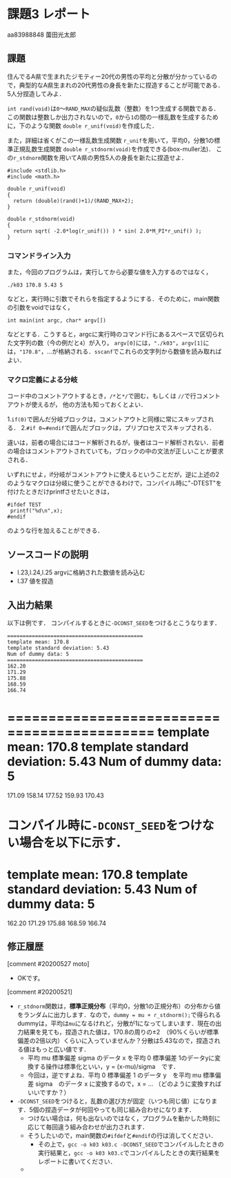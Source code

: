 # 課題3 レポート

aa83988848 薗田光太郎

## 課題

住んでるA県で生まれたジモティー20代の男性の平均と分散が分かっているので，典型的なA県生まれの20代男性の身長を新たに捏造することが可能である．5人分捏造してみよ．

`int rand(void)`は`0`〜`RAND_MAX`の疑似乱数（整数）を1つ生成する関数である．この関数は整数しか出力されないので，`0`から`1`の間の一様乱数を生成するために，下のような関数 `double r_unif(void)`を作成した．

また，詳細は省くがこの一様乱数生成関数 `r_unif`を用いて，平均0，分散1の標準正規乱数生成関数 `double r_stdnorm(void)`を作成できる(box-muller法)．
この`r_stdnorm`関数を用いてA県の男性5人の身長を新たに捏造せよ．


  ```{c}
  #include <stdlib.h>
  #include <math.h>

  double r_unif(void)
  {
    return (double)(rand()+1)/(RAND_MAX+2);
  }
  
  double r_stdnorm(void)
  {  
    return sqrt( -2.0*log(r_unif()) ) * sin( 2.0*M_PI*r_unif() );
  } 
  ```

### コマンドライン入力

また，今回のプログラムは，実行してから必要な値を入力するのではなく，

```
./k03 170.8 5.43 5
```

などと，実行時に引数でそれらを指定するようにする．そのために，main関数の引数をvoidではなく，

```
int main(int argc, char* argv[])
```

などとする．こうすると，argcに実行時のコマンド行にあるスペースで区切られた文字列の数（今の例だと`4`）が入り，
`argv[0]`には，`"./k03"`，`argv[1]`には，`"170.8"`，...が格納される．`sscanf`でこれらの文字列から数値を読み取ればよい．

### マクロ定義による分岐

コード中のコメントアウトするとき，`/*`と`*/`で囲む，もしくは `//`で行コメントアウトが使えるが，
他の方法も知っておくとよい．

1.`if(0)`で囲んだ分岐ブロックは，コメントアウトと同様に常にスキップされる．
2.`#if 0`~`#endif`で囲んだブロックは，プリプロセスでスキップされる．

違いは，前者の場合にはコード解析されるが，後者はコード解析されない．前者の場合はコメントアウトされていても，ブロックの中の文法が正しいことが要求される．

いずれにせよ，if分岐がコメントアウトに使えるということだが，逆に上述の2のようなマクロは分岐に使うことができるわけで，コンパイル時に"-DTEST"を付けたときだけprintfさせたいときは，

```
#ifdef TEST
 printf("%d\n",x);
#endif
```

のような行を加えることができる．


## ソースコードの説明

- l.23,l.24,l.25 argvに格納された数値を読み込む
- l.37 値を捏造

## 入出力結果

以下は例です． コンパイルするときに`-DCONST_SEED`をつけるとこうなります．

```
============================================
template mean: 170.8
template standard deviation: 5.43
Num of dummy data: 5
============================================
162.20
171.29
175.88
168.59
166.74
```
============================================
template mean: 170.8
template standard deviation: 5.43
Num of dummy data: 5
============================================
171.09
158.14
177.52
159.93
170.43

コンパイル時に`-DCONST_SEED`をつけない場合を以下に示す．
============================================
template mean: 170.8
template standard deviation: 5.43
Num of dummy data: 5
============================================
162.20
171.29
175.88
168.59
166.74

## 修正履歴

[comment #20200527 moto]
- OKです。

[comment #20200521]
- `r_stdnorm`関数は，**標準正規分布**（平均0，分散1の正規分布）の分布から値をランダムに出力します．なので，`dummy = mu + r_stdnorm();`で得られるdummyは，平均は`mu`になるけれど，分散が1になってしまいます．現在の出力結果を見ても，捏造された値は，170.8の周りの±2　（90%くらいが標準偏差の2倍以内）くらいに入っていませんか？分散は5.43なので，捏造される値はもっと広い値です．
  - 平均 mu 標準偏差 sigma のデータ x を平均 0 標準偏差 1のデータyに変換する操作は標準化といい，y = (x-mu)/sigma　です．
  - 今回は，逆ですよね．平均 0 標準偏差 1 のデータ y　を平均 mu 標準偏差 sigma　のデータ x に変換するので，x = ... （どのように変換すればいいですか？）　
- `-DCONST_SEED`をつけると，乱数の選び方が固定（いつも同じ値）になります．5個の捏造データが何回やっても同じ組み合わせになります．
  - つけない場合は，何も出ないのではなく，プログラムを動かした時刻に応じて毎回違う組み合わせが出力されます．
  - そうしたいので，main関数の`#ifdef`と`#endif`の行は消してください．
    - その上で，`gcc -o k03 k03.c -DCONST_SEED`でコンパイルしたときの実行結果と，`gcc -o k03 k03.c`でコンパイルしたときの実行結果をレポートに書いてください．
  - 